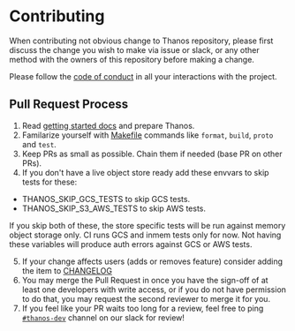 # Contributing

When contributing not obvious change to Thanos repository, please first
discuss the change you wish to make via issue or slack, or any other
method with the owners of this repository before making a change.

Please follow the [code of conduct](CODE_OF_CONDUCT.md) in all your interactions with the project.

## Pull Request Process

1. Read [getting started docs](docs/getting_started.md) and prepare Thanos.
2. Familarize yourself with [Makefile](Makefile) commands like `format`, `build`, `proto` and `test`.
3. Keep PRs as small as possible. Chain them if needed (base PR on other PRs).
4. If you don't have a live object store ready add these envvars to skip tests for these:
- THANOS_SKIP_GCS_TESTS to skip GCS tests.
- THANOS_SKIP_S3_AWS_TESTS to skip AWS tests.

If you skip both of these, the store specific tests will be run against memory object storage only.
CI runs GCS and inmem tests only for now. Not having these variables will produce auth errors against GCS or AWS tests.

5. If your change affects users (adds or removes feature) consider adding the item to [CHANGELOG](CHANGELOG.md)
6. You may merge the Pull Request in once you have the sign-off of at least one developers with write access, or if you
   do not have permission to do that, you may request the second reviewer to merge it for you.
7. If you feel like your PR waits too long for a review, feel free to ping [`#thanos-dev`](https://join.slack.com/t/improbable-eng/shared_invite/enQtMzQ1ODcyMzQ5MjM4LWY5ZWZmNGM2ODc5MmViNmQ3ZTA3ZTY3NzQwOTBlMTkzZmIxZTIxODk0OWU3YjZhNWVlNDU3MDlkZGViZjhkMjc) channel on our slack for review!
